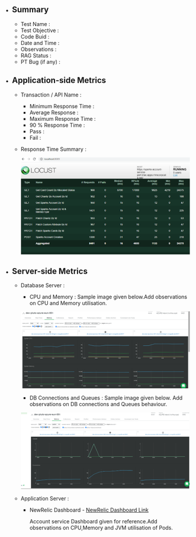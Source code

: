 - ## Summary
    - Test Name :
    - Test Objective :
    - Code Buid :
    - Date and Time :
    - Observations :
    - RAG Status :
    - PT Bug (if any) : 
 - ## Application-side Metrics
    - Transaction / API  Name :
      - Minimum Response Time :
      - Average Response :
      - Maximum Response Time :
      - 90 % Response Time :
      - Pass :
      - Fail :
     - <p>Response Time Summary :   </p>
     
       ![Response Time - Summary](./Images/ResponseTime_Summary_TestName_BuildName_DataeandTime.PNG) 
       
 - ## Server-side Metrics 
   - Database Server :
     - <p> CPU and Memory : Sample image given below.Add observations on CPU and Memory utilisation.</p>
      
      ![Mongo DB CPU and Memory - Sample Image](./Images/MongoDB_Perf_TestName_BuildNo_CPUandMemory_DateandTime.png)
     - DB Connections and Queues : Sample image given below. Add observations on DB connections and Queues behaviour. 
     
      ![Mongo DB Connections and Queues - Sample Image](./Images/MongoDB_Perf_TestName_BuildNo_QueuesandConnections_DateandTime.png)
   - Application Server  :
       - NewRelic Dashboard - [NewRelic Dashboard Link](https://one.nr/0znQxNe4dRV) <p>
        Account service Dashboard given for reference.Add observations on CPU,Memory and JVM utilisation of Pods.</p>

